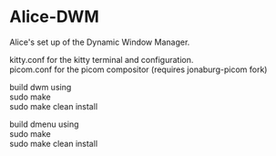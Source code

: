 # Alice-DWM

Alice's set up of the Dynamic Window Manager.

kitty.conf for the kitty terminal and configuration.  
picom.conf for the picom compositor (requires jonaburg-picom fork)

build dwm using  
sudo make  
sudo make clean install  

build dmenu using  
sudo make  
sudo make clean install  
